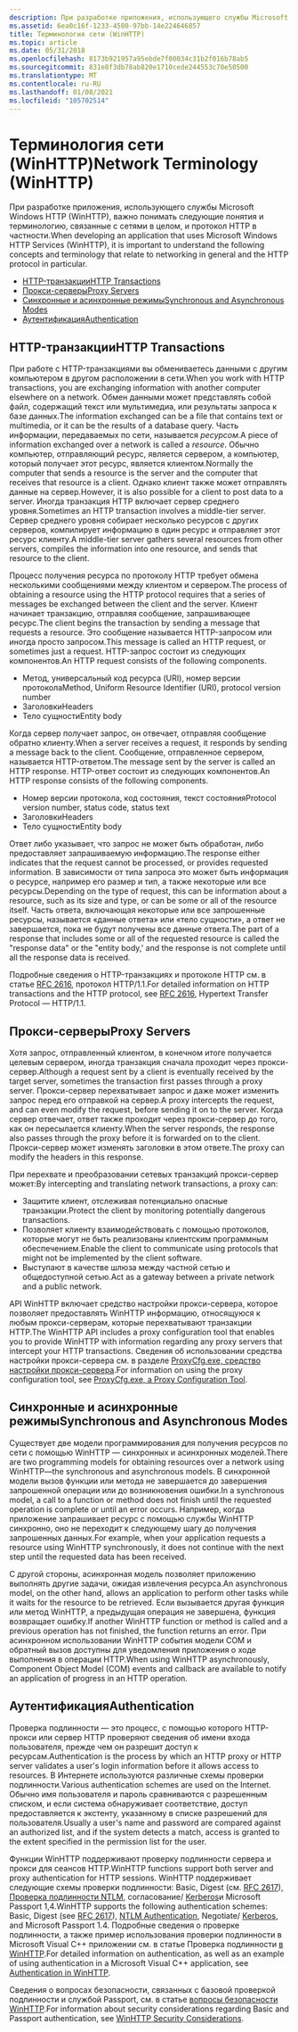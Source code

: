 ```yaml
---
description: При разработке приложения, использующего службы Microsoft Windows HTTP (WinHTTP), важно понимать следующие понятия и терминологию, связанные с сетями в целом, и протокол HTTP в частности.
ms.assetid: 6ea0c16f-1233-4580-97bb-14e224646857
title: Терминология сети (WinHTTP)
ms.topic: article
ms.date: 05/31/2018
ms.openlocfilehash: 8173b921957a95ebde7f00034c31b2f016b78ab5
ms.sourcegitcommit: 831e8f3db78ab820e1710cede244553c70e50500
ms.translationtype: MT
ms.contentlocale: ru-RU
ms.lasthandoff: 01/08/2021
ms.locfileid: "105702514"
---
```

# <a name="network-terminology-winhttp"></a><span data-ttu-id="156c1-103">Терминология сети (WinHTTP)</span><span class="sxs-lookup"><span data-stu-id="156c1-103">Network Terminology (WinHTTP)</span></span>

<span data-ttu-id="156c1-104">При разработке приложения, использующего службы Microsoft Windows HTTP (WinHTTP), важно понимать следующие понятия и терминологию, связанные с сетями в целом, и протокол HTTP в частности.</span><span class="sxs-lookup"><span data-stu-id="156c1-104">When developing an application that uses Microsoft Windows HTTP Services (WinHTTP), it is important to understand the following concepts and terminology that relate to networking in general and the HTTP protocol in particular.</span></span>

-   [<span data-ttu-id="156c1-105">HTTP-транзакции</span><span class="sxs-lookup"><span data-stu-id="156c1-105">HTTP Transactions</span></span>](#http-transactions)
-   [<span data-ttu-id="156c1-106">Прокси-серверы</span><span class="sxs-lookup"><span data-stu-id="156c1-106">Proxy Servers</span></span>](#proxy-servers)
-   [<span data-ttu-id="156c1-107">Синхронные и асинхронные режимы</span><span class="sxs-lookup"><span data-stu-id="156c1-107">Synchronous and Asynchronous Modes</span></span>](#synchronous-and-asynchronous-modes)
-   [<span data-ttu-id="156c1-108">Аутентификация</span><span class="sxs-lookup"><span data-stu-id="156c1-108">Authentication</span></span>](#authentication)

## <a name="http-transactions"></a><span data-ttu-id="156c1-109">HTTP-транзакции</span><span class="sxs-lookup"><span data-stu-id="156c1-109">HTTP Transactions</span></span>

<span data-ttu-id="156c1-110">При работе с HTTP-транзакциями вы обмениваетесь данными с другим компьютером в другом расположении в сети.</span><span class="sxs-lookup"><span data-stu-id="156c1-110">When you work with HTTP transactions, you are exchanging information with another computer elsewhere on a network.</span></span> <span data-ttu-id="156c1-111">Обмен данными может представлять собой файл, содержащий текст или мультимедиа, или результаты запроса к базе данных.</span><span class="sxs-lookup"><span data-stu-id="156c1-111">The information exchanged can be a file that contains text or multimedia, or it can be the results of a database query.</span></span> <span data-ttu-id="156c1-112">Часть информации, передаваемых по сети, называется *ресурсом*.</span><span class="sxs-lookup"><span data-stu-id="156c1-112">A piece of information exchanged over a network is called a *resource*.</span></span> <span data-ttu-id="156c1-113">Обычно компьютер, отправляющий ресурс, является сервером, а компьютер, который получает этот ресурс, является клиентом.</span><span class="sxs-lookup"><span data-stu-id="156c1-113">Normally the computer that sends a resource is the server and the computer that receives that resource is a client.</span></span> <span data-ttu-id="156c1-114">Однако клиент также может отправлять данные на сервер.</span><span class="sxs-lookup"><span data-stu-id="156c1-114">However, it is also possible for a client to post data to a server.</span></span> <span data-ttu-id="156c1-115">Иногда транзакция HTTP включает сервер среднего уровня.</span><span class="sxs-lookup"><span data-stu-id="156c1-115">Sometimes an HTTP transaction involves a middle-tier server.</span></span> <span data-ttu-id="156c1-116">Сервер среднего уровня собирает несколько ресурсов с других серверов, компилирует информацию в один ресурс и отправляет этот ресурс клиенту.</span><span class="sxs-lookup"><span data-stu-id="156c1-116">A middle-tier server gathers several resources from other servers, compiles the information into one resource, and sends that resource to the client.</span></span>

<span data-ttu-id="156c1-117">Процесс получения ресурса по протоколу HTTP требует обмена несколькими сообщениями между клиентом и сервером.</span><span class="sxs-lookup"><span data-stu-id="156c1-117">The process of obtaining a resource using the HTTP protocol requires that a series of messages be exchanged between the client and the server.</span></span> <span data-ttu-id="156c1-118">Клиент начинает транзакцию, отправляя сообщение, запрашивающее ресурс.</span><span class="sxs-lookup"><span data-stu-id="156c1-118">The client begins the transaction by sending a message that requests a resource.</span></span> <span data-ttu-id="156c1-119">Это сообщение называется HTTP-запросом или иногда просто запросом.</span><span class="sxs-lookup"><span data-stu-id="156c1-119">This message is called an HTTP request, or sometimes just a request.</span></span> <span data-ttu-id="156c1-120">HTTP-запрос состоит из следующих компонентов.</span><span class="sxs-lookup"><span data-stu-id="156c1-120">An HTTP request consists of the following components.</span></span>

-   <span data-ttu-id="156c1-121">Метод, универсальный код ресурса (URI), номер версии протокола</span><span class="sxs-lookup"><span data-stu-id="156c1-121">Method, Uniform Resource Identifier (URI), protocol version number</span></span>
-   <span data-ttu-id="156c1-122">Заголовки</span><span class="sxs-lookup"><span data-stu-id="156c1-122">Headers</span></span>
-   <span data-ttu-id="156c1-123">Тело сущности</span><span class="sxs-lookup"><span data-stu-id="156c1-123">Entity body</span></span>

<span data-ttu-id="156c1-124">Когда сервер получает запрос, он отвечает, отправляя сообщение обратно клиенту.</span><span class="sxs-lookup"><span data-stu-id="156c1-124">When a server receives a request, it responds by sending a message back to the client.</span></span> <span data-ttu-id="156c1-125">Сообщение, отправленное сервером, называется HTTP-ответом.</span><span class="sxs-lookup"><span data-stu-id="156c1-125">The message sent by the server is called an HTTP response.</span></span> <span data-ttu-id="156c1-126">HTTP-ответ состоит из следующих компонентов.</span><span class="sxs-lookup"><span data-stu-id="156c1-126">An HTTP response consists of the following components.</span></span>

-   <span data-ttu-id="156c1-127">Номер версии протокола, код состояния, текст состояния</span><span class="sxs-lookup"><span data-stu-id="156c1-127">Protocol version number, status code, status text</span></span>
-   <span data-ttu-id="156c1-128">Заголовки</span><span class="sxs-lookup"><span data-stu-id="156c1-128">Headers</span></span>
-   <span data-ttu-id="156c1-129">Тело сущности</span><span class="sxs-lookup"><span data-stu-id="156c1-129">Entity body</span></span>

<span data-ttu-id="156c1-130">Ответ либо указывает, что запрос не может быть обработан, либо предоставляет запрашиваемую информацию.</span><span class="sxs-lookup"><span data-stu-id="156c1-130">The response either indicates that the request cannot be processed, or provides requested information.</span></span> <span data-ttu-id="156c1-131">В зависимости от типа запроса это может быть информация о ресурсе, например его размер и тип, а также некоторые или все ресурсы.</span><span class="sxs-lookup"><span data-stu-id="156c1-131">Depending on the type of request, this can be information about a resource, such as its size and type, or can be some or all of the resource itself.</span></span> <span data-ttu-id="156c1-132">Часть ответа, включающая некоторые или все запрошенные ресурсы, называется «данные ответа» или «тело сущности», а ответ не завершается, пока не будут получены все данные ответа.</span><span class="sxs-lookup"><span data-stu-id="156c1-132">The part of a response that includes some or all of the requested resource is called the "response data" or the "entity body,' and the response is not complete until all the response data is received.</span></span>

<span data-ttu-id="156c1-133">Подробные сведения о HTTP-транзакциях и протоколе HTTP см. в статье [RFC 2616](https://www.ietf.org/rfc/rfc2616.txt), протокол HTTP/1.1.</span><span class="sxs-lookup"><span data-stu-id="156c1-133">For detailed information on HTTP transactions and the HTTP protocol, see [RFC 2616](https://www.ietf.org/rfc/rfc2616.txt), Hypertext Transfer Protocol — HTTP/1.1.</span></span>

## <a name="proxy-servers"></a><span data-ttu-id="156c1-134">Прокси-серверы</span><span class="sxs-lookup"><span data-stu-id="156c1-134">Proxy Servers</span></span>

<span data-ttu-id="156c1-135">Хотя запрос, отправленный клиентом, в конечном итоге получается целевым сервером, иногда транзакция сначала проходит через прокси-сервер.</span><span class="sxs-lookup"><span data-stu-id="156c1-135">Although a request sent by a client is eventually received by the target server, sometimes the transaction first passes through a proxy server.</span></span> <span data-ttu-id="156c1-136">Прокси-сервер перехватывает запрос и даже может изменить запрос перед его отправкой на сервер.</span><span class="sxs-lookup"><span data-stu-id="156c1-136">A proxy intercepts the request, and can even modify the request, before sending it on to the server.</span></span> <span data-ttu-id="156c1-137">Когда сервер отвечает, ответ также проходит через прокси-сервер до того, как он пересылается клиенту.</span><span class="sxs-lookup"><span data-stu-id="156c1-137">When the server responds, the response also passes through the proxy before it is forwarded on to the client.</span></span> <span data-ttu-id="156c1-138">Прокси-сервер может изменять заголовки в этом ответе.</span><span class="sxs-lookup"><span data-stu-id="156c1-138">The proxy can modify the headers in this response.</span></span>

<span data-ttu-id="156c1-139">При перехвате и преобразовании сетевых транзакций прокси-сервер может:</span><span class="sxs-lookup"><span data-stu-id="156c1-139">By intercepting and translating network transactions, a proxy can:</span></span>

-   <span data-ttu-id="156c1-140">Защитите клиент, отслеживая потенциально опасные транзакции.</span><span class="sxs-lookup"><span data-stu-id="156c1-140">Protect the client by monitoring potentially dangerous transactions.</span></span>
-   <span data-ttu-id="156c1-141">Позволяет клиенту взаимодействовать с помощью протоколов, которые могут не быть реализованы клиентским программным обеспечением.</span><span class="sxs-lookup"><span data-stu-id="156c1-141">Enable the client to communicate using protocols that might not be implemented by the client software.</span></span>
-   <span data-ttu-id="156c1-142">Выступают в качестве шлюза между частной сетью и общедоступной сетью.</span><span class="sxs-lookup"><span data-stu-id="156c1-142">Act as a gateway between a private network and a public network.</span></span>

<span data-ttu-id="156c1-143">API WinHTTP включает средство настройки прокси-сервера, которое позволяет предоставлять WinHTTP информацию, относящуюся к любым прокси-серверам, которые перехватывают транзакции HTTP.</span><span class="sxs-lookup"><span data-stu-id="156c1-143">The WinHTTP API includes a proxy configuration tool that enables you to provide WinHTTP with information regarding any proxy servers that intercept your HTTP transactions.</span></span> <span data-ttu-id="156c1-144">Сведения об использовании средства настройки прокси-сервера см. в разделе [ProxyCfg.exe, средство настройки прокси-сервера](proxycfg-exe--a-proxy-configuration-tool.md).</span><span class="sxs-lookup"><span data-stu-id="156c1-144">For information on using the proxy configuration tool, see [ProxyCfg.exe, a Proxy Configuration Tool](proxycfg-exe--a-proxy-configuration-tool.md).</span></span>

## <a name="synchronous-and-asynchronous-modes"></a><span data-ttu-id="156c1-145">Синхронные и асинхронные режимы</span><span class="sxs-lookup"><span data-stu-id="156c1-145">Synchronous and Asynchronous Modes</span></span>

<span data-ttu-id="156c1-146">Существует две модели программирования для получения ресурсов по сети с помощью WinHTTP — синхронных и асинхронных моделей.</span><span class="sxs-lookup"><span data-stu-id="156c1-146">There are two programming models for obtaining resources over a network using WinHTTP—the synchronous and asynchronous models.</span></span> <span data-ttu-id="156c1-147">В синхронной модели вызов функции или метода не завершается до завершения запрошенной операции или до возникновения ошибки.</span><span class="sxs-lookup"><span data-stu-id="156c1-147">In a synchronous model, a call to a function or method does not finish until the requested operation is complete or until an error occurs.</span></span> <span data-ttu-id="156c1-148">Например, когда приложение запрашивает ресурс с помощью службы WinHTTP синхронно, оно не переходит к следующему шагу до получения запрошенных данных.</span><span class="sxs-lookup"><span data-stu-id="156c1-148">For example, when your application requests a resource using WinHTTP synchronously, it does not continue with the next step until the requested data has been received.</span></span>

<span data-ttu-id="156c1-149">С другой стороны, асинхронная модель позволяет приложению выполнять другие задачи, ожидая извлечения ресурса.</span><span class="sxs-lookup"><span data-stu-id="156c1-149">An asynchronous model, on the other hand, allows an application to perform other tasks while it waits for the resource to be retrieved.</span></span> <span data-ttu-id="156c1-150">Если вызывается другая функция или метод WinHTTP, а предыдущая операция не завершена, функция возвращает ошибку.</span><span class="sxs-lookup"><span data-stu-id="156c1-150">If another WinHTTP function or method is called and a previous operation has not finished, the function returns an error.</span></span> <span data-ttu-id="156c1-151">При асинхронном использовании WinHTTP события модели COM и обратный вызов доступны для уведомления приложения о ходе выполнения в операции HTTP.</span><span class="sxs-lookup"><span data-stu-id="156c1-151">When using WinHTTP asynchronously, Component Object Model (COM) events and callback are available to notify an application of progress in an HTTP operation.</span></span>

## <a name="authentication"></a><span data-ttu-id="156c1-152">Аутентификация</span><span class="sxs-lookup"><span data-stu-id="156c1-152">Authentication</span></span>

<span data-ttu-id="156c1-153">Проверка подлинности — это процесс, с помощью которого HTTP-прокси или сервер HTTP проверяют сведения об имени входа пользователя, прежде чем он разрешит доступ к ресурсам.</span><span class="sxs-lookup"><span data-stu-id="156c1-153">Authentication is the process by which an HTTP proxy or HTTP server validates a user's login information before it allows access to resources.</span></span> <span data-ttu-id="156c1-154">В Интернете используются различные схемы проверки подлинности.</span><span class="sxs-lookup"><span data-stu-id="156c1-154">Various authentication schemes are used on the Internet.</span></span> <span data-ttu-id="156c1-155">Обычно имя пользователя и пароль сравниваются с разрешенным списком, и если система обнаруживает соответствие, доступ предоставляется к экстенту, указанному в списке разрешений для пользователя.</span><span class="sxs-lookup"><span data-stu-id="156c1-155">Usually a user's name and password are compared against an authorized list, and if the system detects a match, access is granted to the extent specified in the permission list for the user.</span></span>

<span data-ttu-id="156c1-156">Функции WinHTTP поддерживают проверку подлинности сервера и прокси для сеансов HTTP.</span><span class="sxs-lookup"><span data-stu-id="156c1-156">WinHTTP functions support both server and proxy authentication for HTTP sessions.</span></span> <span data-ttu-id="156c1-157">WinHTTP поддерживает следующие схемы проверки подлинности: Basic, Digest (см. [RFC 2617](https://www.ietf.org/rfc/rfc2617.txt)), [Проверка подлинности NTLM](../com/ntlmssp.md), согласование/ [Kerberos](../com/kerberos-v5-protocol.md)и Microsoft Passport 1,4.</span><span class="sxs-lookup"><span data-stu-id="156c1-157">WinHTTP supports the following authentication schemes: Basic, Digest (see [RFC 2617](https://www.ietf.org/rfc/rfc2617.txt)), [NTLM Authentication](../com/ntlmssp.md), Negotiate/ [Kerberos](../com/kerberos-v5-protocol.md), and Microsoft Passport 1.4.</span></span> <span data-ttu-id="156c1-158">Подробные сведения о проверке подлинности, а также пример использования проверки подлинности в Microsoft Visual C++ приложении см. в статье Проверка подлинности [в WinHTTP](authentication-in-winhttp.md).</span><span class="sxs-lookup"><span data-stu-id="156c1-158">For detailed information on authentication, as well as an example of using authentication in a Microsoft Visual C++ application, see [Authentication in WinHTTP](authentication-in-winhttp.md).</span></span>

<span data-ttu-id="156c1-159">Сведения о вопросах безопасности, связанных с базовой проверкой подлинности и службой Passport, см. в статье [вопросы безопасности WinHTTP](winhttp-security-considerations.md).</span><span class="sxs-lookup"><span data-stu-id="156c1-159">For information about security considerations regarding Basic and Passport authentication, see [WinHTTP Security Considerations](winhttp-security-considerations.md).</span></span>

 

 
